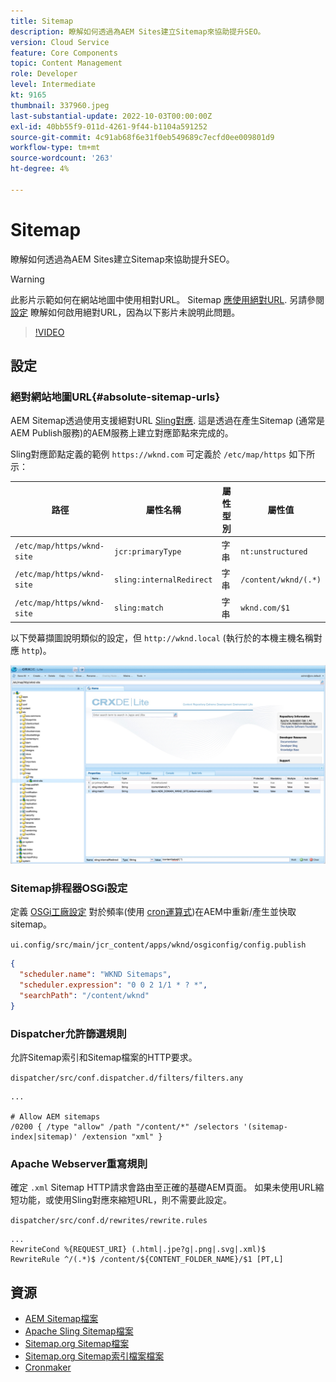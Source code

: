 ```yaml
---
title: Sitemap
description: 瞭解如何透過為AEM Sites建立Sitemap來協助提升SEO。
version: Cloud Service
feature: Core Components
topic: Content Management
role: Developer
level: Intermediate
kt: 9165
thumbnail: 337960.jpeg
last-substantial-update: 2022-10-03T00:00:00Z
exl-id: 40bb55f9-011d-4261-9f44-b1104a591252
source-git-commit: 4c91ab68f6e31f0eb549689c7ecfd0ee009801d9
workflow-type: tm+mt
source-wordcount: '263'
ht-degree: 4%

---
```


# Sitemap

瞭解如何透過為AEM Sites建立Sitemap來協助提升SEO。

>[!WARNING]
>
>此影片示範如何在網站地圖中使用相對URL。 Sitemap [應使用絕對URL](https://sitemaps.org/protocol.html). 另請參閱 [設定](#absolute-sitemap-urls) 瞭解如何啟用絕對URL，因為以下影片未說明此問題。

>[!VIDEO](https://video.tv.adobe.com/v/337960?quality=12&learn=on)

## 設定

### 絕對網站地圖URL{#absolute-sitemap-urls}

AEM Sitemap透過使用支援絕對URL [Sling對應](https://sling.apache.org/documentation/the-sling-engine/mappings-for-resource-resolution.html). 這是透過在產生Sitemap (通常是AEM Publish服務)的AEM服務上建立對應節點來完成的。

Sling對應節點定義的範例 `https://wknd.com` 可定義於 `/etc/map/https` 如下所示：

| 路徑 | 屬性名稱 | 屬性型別 | 屬性值 |
|------|----------|---------------|-------|
| `/etc/map/https/wknd-site` | `jcr:primaryType` | 字串 | `nt:unstructured` |
| `/etc/map/https/wknd-site` | `sling:internalRedirect` | 字串 | `/content/wknd/(.*)` |
| `/etc/map/https/wknd-site` | `sling:match` | 字串 | `wknd.com/$1` |

以下熒幕擷圖說明類似的設定，但 `http://wknd.local` (執行於的本機主機名稱對應 `http`)。

![網站地圖絕對URL設定](../assets/sitemaps/sitemaps-absolute-urls.jpg)


### Sitemap排程器OSGi設定

定義 [OSGi工廠設定](http://localhost:4502/system/console/configMgr/org.apache.sling.sitemap.impl.SitemapScheduler) 對於頻率(使用 [cron運算式](http://www.cronmaker.com))在AEM中重新/產生並快取sitemap。

`ui.config/src/main/jcr_content/apps/wknd/osgiconfig/config.publish`

```json
{
  "scheduler.name": "WKND Sitemaps",
  "scheduler.expression": "0 0 2 1/1 * ? *",
  "searchPath": "/content/wknd"
}
```

### Dispatcher允許篩選規則

允許Sitemap索引和Sitemap檔案的HTTP要求。

`dispatcher/src/conf.dispatcher.d/filters/filters.any`

```
...

# Allow AEM sitemaps
/0200 { /type "allow" /path "/content/*" /selectors '(sitemap-index|sitemap)' /extension "xml" }
```

### Apache Webserver重寫規則

確定 `.xml` Sitemap HTTP請求會路由至正確的基礎AEM頁面。 如果未使用URL縮短功能，或使用Sling對應來縮短URL，則不需要此設定。

`dispatcher/src/conf.d/rewrites/rewrite.rules`

```
...
RewriteCond %{REQUEST_URI} (.html|.jpe?g|.png|.svg|.xml)$
RewriteRule ^/(.*)$ /content/${CONTENT_FOLDER_NAME}/$1 [PT,L]
```

## 資源

+ [AEM Sitemap檔案](https://experienceleague.adobe.com/docs/experience-manager-cloud-service/overview/seo-and-url-management.html?lang=en#building-an-xml-sitemap-on-aem)
+ [Apache Sling Sitemap檔案](https://github.com/apache/sling-org-apache-sling-sitemap#readme)
+ [Sitemap.org Sitemap檔案](https://www.sitemaps.org/protocol.html)
+ [Sitemap.org Sitemap索引檔案檔案](https://www.sitemaps.org/protocol.html#index)
+ [Cronmaker](http://www.cronmaker.com/)